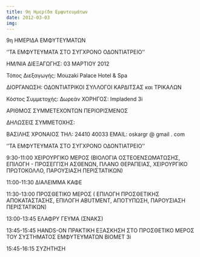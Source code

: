 ```yaml
---
title: 9η Ημερίδα Εμφυτευμάτων
date: 2012-03-03
img: 
---
```

9η ΗΜΕΡΙΔΑ ΕΜΦΥΤΕΥΜΑΤΩΝ

‘’ΤΑ ΕΜΦΥΤΕΥΜΑΤΑ ΣΤΟ ΣΥΓΧΡΟΝΟ ΟΔΟΝΤΙΑΤΡΕΙΟ’’

ΗΜ/ΝΙΑ ΔΙΕΞΑΓΩΓΗΣ: 03 ΜΑΡΤΙΟΥ 2012

Τόπος Διεξαγωγής: Mouzaki Palace Hotel & Spa

ΔΙΟΡΓΑΝΩΣΗ: ΟΔΟΝΤΙΑΤΡΙΚΟΙ ΣΥΛΛΟΓΟΙ ΚΑΡΔΙΤΣΑΣ και ΤΡΙΚΑΛΩΝ

Κόστος Συμμετοχής: Δωρεάν ΧΟΡΗΓΟΣ: Impladend 3i

ΑΡΙΘΜΟΣ ΣΥΜΜΕΤΕΧΟΝΤΩΝ ΠΕΡΙΟΡΙΣΜΕΝΟΣ

ΔΗΛΩΣΕΙΣ ΣΥΜΜΕΤΟΧΗΣ:

ΒΑΣΙΛΗΣ ΧΡΟΝΑΙΟΣ ΤΗΛ: 24410 40033 EMAIL: oskargr @ gmail . com

‘’ΤΑ ΕΜΦΥΤΕΥΜΑΤΑ ΣΤΟ ΣΥΓΧΡΟΝΟ ΟΔΟΝΤΙΑΤΡΕΙΟ’’

9:30-11:00 ΧΕΙΡΟΥΡΓΙΚΟ ΜΕΡΟΣ (ΒΙΟΛΟΓΙΑ ΟΣΤΕΟΕΝΣΩΜΑΤΩΣΗΣ, ΕΠΙΛΟΓΗ - ΠΡΟΣΕΓΓΙΣΗ
ΑΣΘΕΝΩΝ, ΠΛΑΝΟ ΘΕΡΑΠΕΙΑΣ, ΧΕΙΡΟΥΡΓΙΚΟ ΠΡΩΤΟΚΟΛΛΟ, ΠΑΡΟΥΣΙΑΣΗ
ΠΕΡΙΣΤΑΤΙΚΩΝ)

11:00-11:30 ΔΙΑΛΕΙΜΜΑ ΚΑΦΕ

11:30-13:00 ΠΡΟΣΘΕΤΙΚΟ ΜΕΡΟΣ ( ΕΠΙΛΟΓΗ ΠΡΟΣΘΕΤΙΚΗΣ ΑΠΟΚΑΤΑΣΤΑΣΗΣ, ΕΠΙΛΟΓΗ
ABUTMENT, ΑΠΟΤΥΠΩΣΗ, ΠΑΡΟΥΣΙΑΣΗ ΠΕΡΙΣΤΑΤΙΚΩΝ)

13:00-13:45 ΕΛΑΦΡΥ ΓΕΥΜΑ (ΣΝΑΚΣ)

13:45-15:45 ΗΑΝDS-ΟΝ ΠΡΑΚΤΙΚΗ ΕΞΑΣΚΗΣΗ ΣΤΟ ΠΡΟΣΘΕΤΙΚΟ ΜΕΡΟΣ ΤΟΥ ΣΥΣΤΗΜΑΤΟΣ
ΕΜΦΥΤΕΥΜΑΤΩΝ BIOMET 3i

15:45-16:15 ΣΥΖΗΤΗΣΗ
